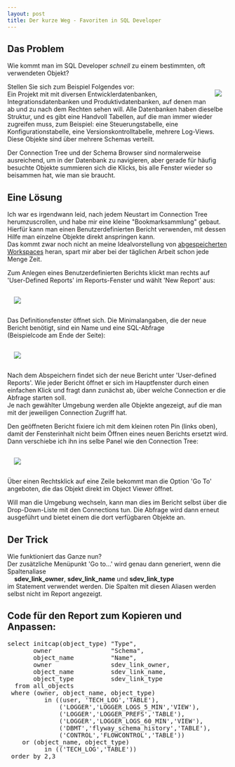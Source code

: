 ```yaml
--- 
layout: post
title: Der kurze Weg - Favoriten in SQL Developer
---
```


## Das Problem
<p>Wie kommt man im SQL Developer <em>schnell</em> zu einem bestimmten, oft verwendeten Objekt?</p>
<img src="{{site.url}}/sqldeveloper/images/ricardo-gomez-angel-520343-unsplash_3-0e2ec18e.png" style="float: right; margin: 15px;"/>

<p>Stellen Sie sich zum Beispiel Folgendes vor:<br>Ein Projekt mit mit diversen Entwicklerdatenbanken, Integrationsdatenbanken und Produktivdatenbanken, auf denen man ab und zu nach dem Rechten sehen will. Alle Datenbanken haben dieselbe Struktur, und es gibt eine Handvoll Tabellen, auf die man immer wieder zugreifen muss, zum Beispiel: eine Steuerungstabelle, eine Konfigurationstabelle, eine Versionskontrolltabelle, mehrere Log-Views. Diese Objekte sind über mehrere Schemas verteilt.</p>
<p>Der Connection Tree und der Schema Browser sind normalerweise ausreichend, um in der Datenbank zu navigieren, aber gerade für häufig besuchte Objekte summieren sich die Klicks, bis alle Fenster wieder so beisammen hat, wie man sie braucht.</p>

## Eine Lösung

Ich war es irgendwann leid, nach jedem Neustart im Connection Tree herumzuscrollen, und habe mir eine kleine "Bookmarksammlung" gebaut. Hierfür kann man einen Benutzerdefinierten Bericht verwenden, mit dessen Hilfe man einzelne Objekte direkt anspringen kann.     
Das kommt zwar noch nicht an meine Idealvorstellung von <a href="https://apex.oracle.com/pls/apex/f?p=43135:7:::NO:RP,7:P7_ID:361" target="_blank">abgespeicherten Workspaces</a> heran, spart mir aber bei der täglichen Arbeit schon jede Menge Zeit.    

Zum Anlegen eines Benutzerdefinierten Berichts klickt man rechts auf 'User-Defined Reports' im Reports-Fenster und wählt 'New Report' aus:

<img src="{{site.url}}/sqldeveloper/images/Favoriten-Report in SQL Developer - User Defined Reports-782509d9.png" style="margin: 15px;"/>


Das Definitionsfenster öffnet sich. Die Minimalangaben, die der neue Bericht benötigt, sind ein Name und eine SQL-Abfrage       
(Beispielcode am Ende der Seite):

<img src="{{site.url}}/sqldeveloper/images/Favoriten-Report in SQL Developer - Definition-fb2d3a26.png" style="margin: 15px;"/>


Nach dem Abspeichern findet sich der neue Bericht unter 'User-defined Reports'. Wie jeder Bericht öffnet er sich im Hauptfenster durch einen einfachen Klick und fragt dann zunächst ab, über welche Connection er die Abfrage starten soll.    
Je nach gewählter Umgebung werden alle Objekte angezeigt, auf die man mit der jeweiligen Connection Zugriff hat.    
    
Den geöffneten Bericht fixiere ich mit dem kleinen roten Pin (links oben), damit der Fensterinhalt nicht beim Öffnen eines neuen Berichts ersetzt wird. Dann verschiebe ich ihn ins selbe Panel wie den Connection Tree:

<img src="{{site.url}}/sqldeveloper/images/Favoriten-Report in SQL Developer - Ergebnis-de009c5b.png" style="margin: 15px;"/>

Über einen Rechtsklick auf eine Zeile bekommt man die Option 'Go To' angeboten, die das Objekt direkt im Object Viewer öffnet.    

Will man die Umgebung wechseln, kann man dies im Bericht selbst über die Drop-Down-Liste mit den Connections tun. Die Abfrage wird dann erneut ausgeführt und bietet einem die dort verfügbaren Objekte an.

## Der Trick

Wie funktioniert das Ganze nun?    
Der zusätzliche Menüpunkt 'Go to...' wird genau dann generiert, wenn die Spaltenaliase    
&nbsp;&nbsp;&nbsp;&nbsp;**sdev_link_owner**, **sdev_link_name** und **sdev_link_type**     
im Statement verwendet werden. Die Spalten mit diesen Aliasen werden selbst nicht im Report angezeigt.

## Code für den Report zum Kopieren und Anpassen:

<pre>
select initcap(object_type) "Type",
       owner                "Schema",
       object_name          "Name",
       owner                sdev_link_owner,
       object_name          sdev_link_name,
       object_type          sdev_link_type
  from all_objects
 where (owner, object_name, object_type) 
          in ((user, 'TECH_LOG','TABLE'),
              ('LOGGER','LOGGER_LOGS_5_MIN','VIEW'),
              ('LOGGER','LOGGER_PREFS','TABLE'),
              ('LOGGER','LOGGER_LOGS_60_MIN','VIEW'),
              ('DBMT','flyway_schema_history','TABLE'),
              ('CONTROL','FLOWCONTROL','TABLE'))
    or (object_name, object_type) 
          in (('TECH_LOG','TABLE'))
 order by 2,3
 </pre>
 
